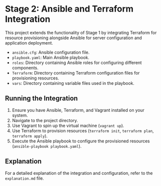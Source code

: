 # Stage 2: Ansible and Terraform Integration

This project extends the functionality of Stage 1 by integrating Terraform for resource provisioning alongside Ansible for server configuration and application deployment.


- `ansible.cfg`: Ansible configuration file.
- `playbook.yaml`: Main Ansible playbook.
- `roles`: Directory containing Ansible roles for configuring different components.
- `Terraform`: Directory containing Terraform configuration files for provisioning resources.
- `vars`: Directory containing variable files used in the playbook.

## Running the Integration

1. Ensure you have Ansible, Terraform, and Vagrant installed on your system.
2. Navigate to the project directory.
3. Use Vagrant to spin up the virtual machine (`vagrant up`).
4. Use Terraform to provision resources (`terraform init`, `terraform plan`, `terraform apply`).
5. Execute the Ansible playbook to configure the provisioned resources (`ansible-playbook playbook.yaml`).

## Explanation

For a detailed explanation of the integration and configuration, refer to the `explanation.md` file.


